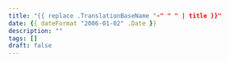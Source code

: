 ```yaml
---
title: "{{ replace .TranslationBaseName "-" " " | title }}"
date: {{ dateFormat "2006-01-02" .Date }}
description: ""
tags: []
draft: false
---
```

